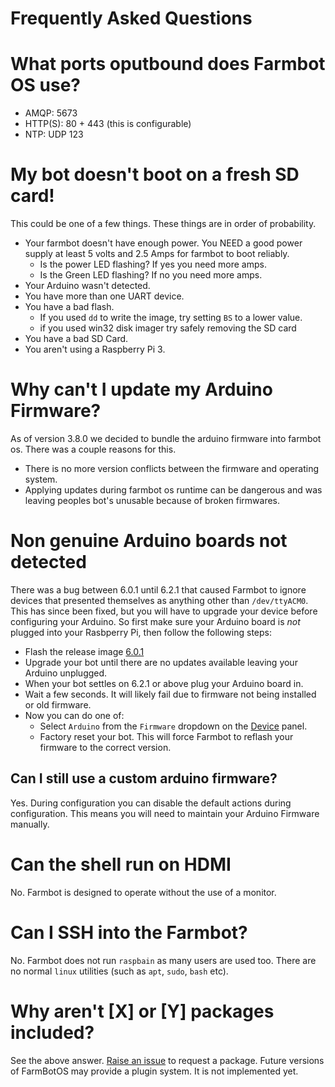 # Frequently Asked Questions

# What ports oputbound does Farmbot OS use?
* AMQP: 5673
* HTTP(S): 80 + 443 (this is configurable)
* NTP: UDP 123

# My bot doesn't boot on a fresh SD card!
This could be one of a few things. These things are in order of probability.

* Your farmbot doesn't have enough power. You NEED a good power supply at
least 5 volts and  2.5 Amps for farmbot to boot reliably.
  * Is the power LED flashing? If yes you need more amps.
  * Is the Green LED flashing? If no you need more amps.
* Your Arduino wasn't detected.
* You have more than one UART device.
* You have a bad flash.
  * If you used `dd` to write the image, try setting `BS` to a lower value.
  * if you used win32 disk imager try safely removing the SD card
* You have a bad SD Card.
* You aren't using a Raspberry Pi 3.

# Why can't I update my Arduino Firmware?
As of version 3.8.0 we decided to bundle the arduino firmware into farmbot os.
There was a couple reasons for this.
* There is no more version conflicts between the firmware and operating system.
* Applying updates during farmbot os runtime can be dangerous and was leaving
peoples bot's unusable because of broken firmwares.

# Non genuine Arduino boards not detected
There was a bug between 6.0.1 until 6.2.1 that caused Farmbot to ignore
devices that presented themselves as anything other than `/dev/ttyACM0`. This
has since been fixed, but you will have to upgrade your device before configuring
your Arduino. So first make sure your Arduino board is _not_ plugged into your
Rasbperry Pi, then follow the following steps:
  * Flash the release image [6.0.1](https://github.com/FarmBot/farmbot_os/releases/download/v6.0.1/farmbot-rpi3-6.0.1.img)
  * Upgrade your bot until there are no updates available leaving your Arduino unplugged.
  * When your bot settles on 6.2.1 or above plug your Arduino board in.
  * Wait a few seconds. It will likely fail due to firmware not being installed or old firmware.
  * Now you can do one of:
    * Select `Arduino` from the `Firmware` dropdown on the [Device](https://my.farmbot.io/app/device) panel.
    * Factory reset your bot. This will force Farmbot to reflash your firmware to the correct version.

## Can I still use a custom arduino firmware?
Yes. During configuration you can disable the default actions
during configuration. This means you will need to maintain your Arduino Firmware
manually.

# Can the shell run on HDMI
No. Farmbot is designed to operate without the use of a monitor.

# Can I SSH into the Farmbot?
No. Farmbot does not run `raspbain` as many users are used too. There are no
normal `linux` utilities (such as `apt`, `sudo`, `bash` etc).

# Why aren't [X] or [Y] packages included?
See the above answer. [Raise an issue](https://github.com/FarmBot/farmbot_os/issues/new)
to request a package. Future versions of FarmBotOS may provide a plugin system.
It is not implemented yet.
